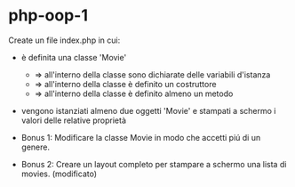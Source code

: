 # php-oop-1

Create un file index.php in cui:
 - è definita una classe 'Movie'
    - => all'interno della classe sono dichiarate delle variabili d'istanza
    - => all'interno della classe è definito un costruttore
    - => all'interno della classe è definito almeno un metodo
- vengono istanziati almeno due oggetti 'Movie' e stampati a schermo i valori delle relative proprietà

- Bonus 1:
Modificare la classe Movie in modo che accetti piú di un genere.

- Bonus 2:
Creare un layout completo per stampare a schermo una lista di movies. (modificato) 